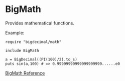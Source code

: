 # BigMath

Provides mathematical functions.

Example:

    require "bigdecimal/math"

    include BigMath

    a = BigDecimal((PI(100)/2).to_s)
    puts sin(a,100) # => 0.99999999999999999999......e0

[BigMath Reference](https://ruby-doc.org/stdlib-2.6/libdoc/bigdecimal/rdoc/BigMath.html)